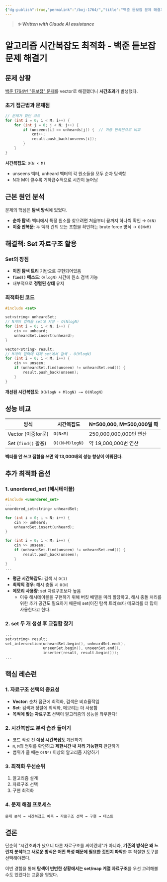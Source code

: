 ```yaml
---
{"dg-publish":true,"permalink":"/boj-1764/","title":"백준 듣보잡 문제 해결기","tags":["백준문풀","트러블슈팅"],"noteIcon":"2","created":"2025-06-27T23:33:09.160+09:00","updated":"2025-06-28T00:53:58.039+09:00"}
---
```


> ***✨ Written with Claude AI assistance***

# 알고리즘 시간복잡도 최적화 - 백준 듣보잡 문제 해결기
## 문제 상황

[백준 1764번 "듣보잡" 문제](https://www.acmicpc.net/problem/1764)를 vector로 해결했더니 **시간초과**가 발생했다.

### 초기 접근법과 문제점

```cpp
// 문제가 있던 코드
for (int i = 0; i < M; i++) {
    for (int j = 0; j < N; j++) {
        if (unseens[i] == unheards[j]) {  // 이중 반복문으로 비교
            cnt++;
            result.push_back(unseens[i]);
        }
    }
}
```

**시간복잡도**: `O(N × M)`

- unseens 벡터, unheard 벡터의 각 원소들을 모두 순차 탐색함
- N과 M이 클수록 기하급수적으로 시간이 늘어남

## 근본 원인 분석

문제의 핵심은 **탐색 방식**에 있었다.

- **순차 탐색**: 벡터에서 특정 원소를 찾으려면 처음부터 끝까지 하나씩 확인 → `O(N)`
- **이중 반복문**: 두 벡터 간의 모든 조합을 확인하는 brute force 방식 → `O(N×M)`

## 해결책: Set 자료구조 활용

### Set의 장점

- **이진 탐색 트리** 기반으로 구현되어있음
- **`find()` 메소드**: `O(logN)` 시간에 원소 검색 가능
- 내부적으로 **정렬된 상태** 유지

### 최적화된 코드

```cpp
#include <set>

set<string> unheardSet;
// N개의 입력을 set에 저장 - O(NlogN)
for (int i = 0; i < N; i++) {
    cin >> unheard;
    unheardSet.insert(unheard);
}

vector<string> result;
// M개의 입력에 대해 set에서 검색 - O(MlogN)
for (int i = 0; i < M; i++) {
    cin >> unseen;
    if (unheardSet.find(unseen) != unheardSet.end()) {
        result.push_back(unseen);
    }
}
```

**개선된 시간복잡도**: `O(NlogN + MlogN) ~= O(NlogN)`

## 성능 비교

| 방식                | 시간복잡도          | N=500,000, M=500,000일 때 |
| ----------------- | -------------- | ----------------------- |
| Vector (이중for문)   | `O(N×M)`       | 250,000,000,000번 연산     |
| Set (`find()` 활용) | `O((N+M)logN)` | 약 19,000,000번 연산        |

**벡터를 안 쓰고 집합을 쓰면 약 13,000배의 성능 향상이 이뤄진다.**

## 추가 최적화 옵션

### 1. unordered_set (해시테이블)

```cpp
#include <unordered_set>
...
unordered_set<string> unheardSet;

for (int i = 0; i < N; i++) {
    cin >> unheard;
    unheardSet.insert(unheard); 
}

for (int i = 0; i < M; i++) {
    cin >> unseen;
    if (unheardSet.find(unseen) != unheardSet.end()) {
        result.push_back(unseen);
    }
}
...
```

- **평균 시간복잡도**: 검색 시 `O(1)`
- **최악의 경우**: 해시 충돌 시 `O(N)`
- **메모리 사용량**: set 자료구조보다 높음
	- 이유
		해시테이블을 구현하기 위해 버킷 배열을 미리 할당하고, 해시 충돌 처리를 위한 추가 공간도 필요하기 때문에 set(이진 탐색 트리)보다 메모리를 더 많이 사용한다고 한다.

### 2. set 두 개 생성 후 교집합 찾기

```cpp
...
set<string> result;
set_intersection(unheardSet.begin(), unheardSet.end(),
                 unseenSet.begin(), unseenSet.end(),
                 inserter(result, result.begin()));
...
```

## 핵심 레슨런

### 1. 자료구조 선택의 중요성

- **Vector**: 순차 접근에 최적화, 검색은 비효율적임
- **Set**: 검색과 정렬에 최적화, 메모리는 더 사용함
- **목적에 맞는 자료구조** 선택이 알고리즘의 성능을 좌우한다!

### 2. 시간복잡도 분석 습관 들이기

- 코드 작성 전 **예상 시간복잡도** 계산하기
- `N`, `M`의 범위를 확인하고 **제한시간 내 처리 가능한지** 판단하기
- 범위가 클 때는 `O(N²)` 이상의 알고리즘 지양하기

### 3. 최적화 우선순위

1. 알고리즘 설계
2. 자료구조 선택
3. 구현 최적화

### 4. 문제 해결 프로세스

```
문제 분석 → 시간복잡도 예측 → 자료구조 선택 → 구현 → 테스트
```

## 결론

단순히 "시간초과가 났으니 다른 자료구조를 써야겠네"가 아니라, **기존의 방식은 왜 느린지 분석**하고 **새로운 방식은 어떤 특성 때문에 필요한 것인지 파악**한 후 적절한 도구를 선택해야겠다.

이번 경험을 통해 **탐색이 빈번한 상황에서는 set/map 계열 자료구조**를 우선 고려해볼 수도 있겠다는 교훈을 얻었다.